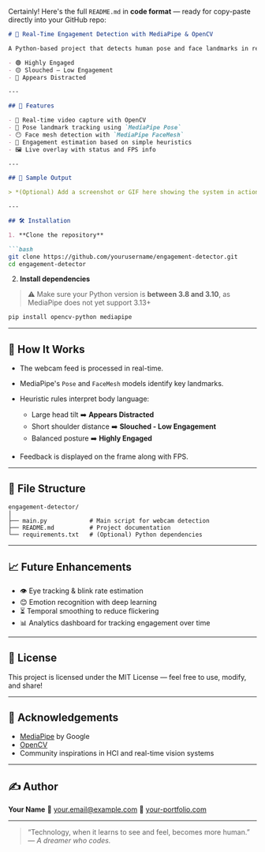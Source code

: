Certainly! Here's the full `README.md` in **code format** — ready for copy-paste directly into your GitHub repo:

````markdown
# 🧠 Real-Time Engagement Detection with MediaPipe & OpenCV

A Python-based project that detects human pose and face landmarks in real time to estimate **user engagement** using webcam feed. It interprets body language cues like **head tilt**, **shoulder posture**, and **alignment** to give basic but effective feedback like:

- 🟢 Highly Engaged  
- 🟡 Slouched – Low Engagement  
- 🔴 Appears Distracted

---

## 🚀 Features

- 🔎 Real-time video capture with OpenCV  
- 🧍 Pose landmark tracking using `MediaPipe Pose`  
- 😶 Face mesh detection with `MediaPipe FaceMesh`  
- 🧠 Engagement estimation based on simple heuristics  
- 🖼 Live overlay with status and FPS info

---

## 📸 Sample Output

> *(Optional) Add a screenshot or GIF here showing the system in action*

---

## 🛠️ Installation

1. **Clone the repository**

```bash
git clone https://github.com/yourusername/engagement-detector.git
cd engagement-detector
````

2. **Install dependencies**

> ⚠️ Make sure your Python version is **between 3.8 and 3.10**, as MediaPipe does not yet support 3.13+

```bash
pip install opencv-python mediapipe
```

---

## 🧾 How It Works

* The webcam feed is processed in real-time.
* MediaPipe's `Pose` and `FaceMesh` models identify key landmarks.
* Heuristic rules interpret body language:

  * Large head tilt ➡️ **Appears Distracted**
  * Short shoulder distance ➡️ **Slouched - Low Engagement**
  * Balanced posture ➡️ **Highly Engaged**
* Feedback is displayed on the frame along with FPS.

---

## 📂 File Structure

```
engagement-detector/
│
├── main.py            # Main script for webcam detection
├── README.md          # Project documentation
└── requirements.txt   # (Optional) Python dependencies
```

---

## 📈 Future Enhancements

* 👁️ Eye tracking & blink rate estimation
* 😊 Emotion recognition with deep learning
* ⏳ Temporal smoothing to reduce flickering
* 📊 Analytics dashboard for tracking engagement over time

---

## 📄 License

This project is licensed under the MIT License — feel free to use, modify, and share!

---

## 🙌 Acknowledgements

* [MediaPipe](https://google.github.io/mediapipe/) by Google
* [OpenCV](https://opencv.org/)
* Community inspirations in HCI and real-time vision systems

---

## ✍️ Author

**Your Name**
📧 [your.email@example.com](mailto:your.email@example.com)
🔗 [your-portfolio.com](https://your-portfolio.com)

---

> “Technology, when it learns to see and feel, becomes more human.”
> — *A dreamer who codes.*

```
